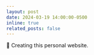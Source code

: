 ```yaml
---
layout: post
date: 2024-03-19 14:00:00-0500
inline: true
related_posts: false
---
```


:tada: Creating this personal website.
